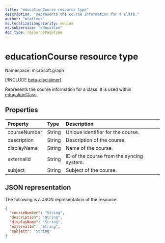 ```yaml
---
title: "educationCourse resource type"
description: "Represents the course information for a class."
author: "mlafleur"
ms.localizationpriority: medium
ms.subservice: "education"
doc_type: resourcePageType
---
```


# educationCourse resource type

Namespace: microsoft.graph

[!INCLUDE [beta-disclaimer](../../includes/beta-disclaimer.md)]

Represents the course information for a class. It is used within [educationClass](educationclass.md).

## Properties

| Property     | Type   | Description                               |
| :----------- | :----- | :---------------------------------------- |
| courseNumber | String | Unique identifier for the course.         |
| description  | String | Description of the course.                |
| displayName  | String | Name of the course.                       |
| externalId   | String | ID of the course from the syncing system. |
| subject      | String | Subject of the course.                    |

## JSON representation

The following is a JSON representation of the resource.

<!-- {
  "blockType": "resource",
  "optionalProperties": [

  ],
  "@odata.type": "microsoft.graph.educationCourse"
}-->

```json
{
  "courseNumber": "String",
  "description": "String",
  "displayName": "String",
  "externalId": "String",
  "subject": "String"
}
```

<!-- uuid: 8fcb5dbc-d5aa-4681-8e31-b001d5168d79
2015-10-25 14:57:30 UTC -->
<!-- {
  "type": "#page.annotation",
  "description": "educationCourse resource",
  "keywords": "",
  "section": "documentation",
  "tocPath": ""
}-->


